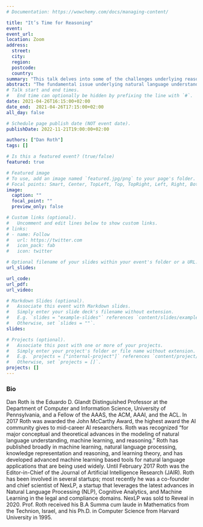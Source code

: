 ```yaml
---
# Documentation: https://wowchemy.com/docs/managing-content/

title: "It’s Time for Reasoning"
event: 
event_url:
location: Zoom
address: 
  street:
  city:
  region:
  postcode:
  country:
summary: "This talk delves into some of the challenges underlying reasoning – making natural language understanding decisions that depend on multiple, interdependent, models, and exemplify it using the domain of Reasoning about Time, as it is expressed in natural language."
abstract: "The fundamental issue underlying natural language understanding is that of semantics – there is a need to move toward understanding natural language at an appropriate level of abstraction in order to support natural language understanding and communication with computers. Machine Learning has become ubiquitous in our attempt to induce semantic representations of natural language and support decisions that depend on it; however, while we have made significant progress over the last few years, it has focused on classification tasks for which we have large amounts of annotated data. Supporting high-level decisions that depend on natural language understanding is still beyond our capabilities, partly since most of these tasks are very sparse and generating supervision signals for it does not scale. I will discuss some of the challenges underlying reasoning – making natural language understanding decisions that depend on multiple, interdependent, models, and exemplify it using the domain of Reasoning about Time, as it is expressed in natural language."
# Talk start and end times.
#   End time can optionally be hidden by prefixing the line with `#`.
date: 2021-04-26T16:15:00+02:00
date_end:  2021-04-26T17:15:00+02:00
all_day: false

# Schedule page publish date (NOT event date).
publishDate: 2022-11-21T19:00:00+02:00

authors: ["Dan Roth"]
tags: []

# Is this a featured event? (true/false)
featured: true

# Featured image
# To use, add an image named `featured.jpg/png` to your page's folder. 
# Focal points: Smart, Center, TopLeft, Top, TopRight, Left, Right, BottomLeft, Bottom, BottomRight.
image:
  caption: ""
  focal_point: ""
  preview_only: false

# Custom links (optional).
#   Uncomment and edit lines below to show custom links.
# links:
# - name: Follow
#   url: https://twitter.com
#   icon_pack: fab
#   icon: twitter

# Optional filename of your slides within your event's folder or a URL.
url_slides: 

url_code:
url_pdf: 
url_video:

# Markdown Slides (optional).
#   Associate this event with Markdown slides.
#   Simply enter your slide deck's filename without extension.
#   E.g. `slides = "example-slides"` references `content/slides/example-slides.md`.
#   Otherwise, set `slides = ""`.
slides:

# Projects (optional).
#   Associate this post with one or more of your projects.
#   Simply enter your project's folder or file name without extension.
#   E.g. `projects = ["internal-project"]` references `content/project/deep-learning/index.md`.
#   Otherwise, set `projects = []`.
projects: []
---
```


### Bio
 Dan Roth is the Eduardo D. Glandt Distinguished Professor at the Department of Computer and Information Science, University of Pennsylvania, and a Fellow of the AAAS, the ACM, AAAI, and the ACL. In 2017 Roth was awarded the John McCarthy Award, the highest award the AI community gives to mid-career AI researchers. Roth was recognized “for major conceptual and theoretical advances in the modeling of natural language understanding, machine learning, and reasoning.” Roth has published broadly in machine learning, natural language processing, knowledge representation and reasoning, and learning theory, and has developed advanced machine learning based tools for natural language applications that are being used widely. Until February 2017 Roth was the Editor-in-Chief of the Journal of Artificial Intelligence Research (JAIR). Roth has been involved in several startups; most recently he was a co-founder and chief scientist of NexLP, a startup that leverages the latest advances in Natural Language Processing (NLP), Cognitive Analytics, and Machine Learning in the legal and compliance domains. NexLP was sold to Reveal in 2020. Prof. Roth received his B.A Summa cum laude in Mathematics from the Technion, Israel, and his Ph.D. in Computer Science from Harvard University in 1995.